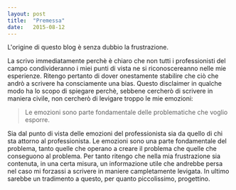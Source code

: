 ```yaml
---
layout: post
title:  "Premessa"
date:   2015-08-12
---
```


<p class="intro"><span class="dropcap">L'</span>origine di questo blog è senza dubbio la frustrazione. </p>

<p>La scrivo immediatamente perchè è chiaro che non tutti i professionisti del campo condivideranno i miei punti di vista ne si riconoscereanno nelle mie esperienze. Ritengo pertanto di dover onestamente stabilire che ciò che andrò a scrivere ha consciamente una bias. Questo disclaimer in qualche modo ha lo scopo di spiegare perchè, sebbene cercherò di scrivere in maniera civile, non cercherò di levigare troppo le mie emozioni:</p>

<blockquote>Le emozioni sono parte fondamentale delle problematiche che voglio esporre.</blockquote>

<p>Sia dal punto di vista delle emozioni del professionista sia da quello di chi sta attorno al professionista. Le emozioni sono una parte fondamentale del problema, tanto quelle che operano a creare il problema che quelle che conseguono al problema. Per tanto ritengo che nella mia frustrazione sia contenuta, in una certa misura, un informazione utile che andrebbe persa nel caso mi forzassi a scrivere in maniere campletamente levigata. In ultimo sarebbe un tradimento a questo, per quanto piccolissimo, progettino.</p>
